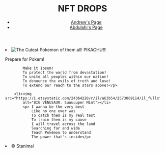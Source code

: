 <!DOCTYPE html>
<head>
<title>NFT's are cool</title>
</head>
<body>
<header>
<h1>NFT DROPS</h1>
<nav>
    <ul>
        <li><a href="https://schillerandrew.github.io/04-lab-wireframing/index.html">Andrew's Page</a></li>
        <li><a href="https://abdulahimohamud.github.io/lab04/index">Abdulahi's Page</a></li>
    </ul>
    </nav>
</header>
<main>
    <li><img src="https://www.pngitem.com/pimgs/m/401-4017524_transparent-bits-png-8-bit-pokemon-transparent-png.png" 
        alt="The Cutest Pokemon of them all! PIKACHU!!!"></li>
        <p>Prepare for Pokem!

            Make it Ipsum!
            To protect the world from devastation!
            To unite all peoples within our nation!
            To denounce the evils of truth and love!
            To extend our reach to the stars above!</p>
    
        <li><img src="https://i.etsystatic.com/24364220/r/il/a63b54/2573069114/il_fullxfull.2573069114_qtvh.jpg"
            alt="BIG VENUSAUR. Suuuuuper Mint"></li>
            <p> I wanna be the very best
                Like no one ever was
                To catch them is my real test
                To train them is my cause
                I will travel across the land
                Searching far and wide
                Teach Pokémon to understand
                The power that's inside</p>
</main>
<footer>
<li>&copy; Stanimal</li>
</footer>
</body>
</html>
